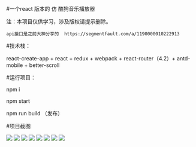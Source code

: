 
#一个react 版本的  仿 酷狗音乐播放器

注：本项目仅供学习，涉及版权请提示删除。

    api接口是之前大神分享的  https://segmentfault.com/a/1190000010222913

#技术栈：

react-create-app + react + redux + webpack + react-router（4.2）+ antd-mobile + better-scroll

#运行项目：

 npm i

 npm start

 npm run build （发布）

#项目截图
    
![](https://github.com/zhdxmw/wy-music/blob/master/project-img/a.jpeg)
![](https://github.com/zhdxmw/wy-music/blob/master/project-img/b.jpeg)
![](https://github.com/zhdxmw/wy-music/blob/master/project-img/c.jpeg)
![](https://github.com/zhdxmw/wy-music/blob/master/project-img/d.jpeg)
![](https://github.com/zhdxmw/wy-music/blob/master/project-img/e.jpeg)
![](https://github.com/zhdxmw/wy-music/blob/master/project-img/f.jpeg)
![](https://github.com/zhdxmw/wy-music/blob/master/project-img/g.jpeg)
![](https://github.com/zhdxmw/wy-music/blob/master/project-img/h.jpeg)

